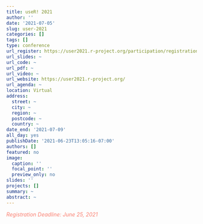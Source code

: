```yaml
---
title: useR! 2021
author: ''
date: '2021-07-05'
slug: user-2021
categories: []
tags: []
type: conference
url_register: https://user2021.r-project.org/participation/registration/
url_slides: ~
url_code: ~
url_pdf: ~
url_video: ~
url_website: https://user2021.r-project.org/
url_agenda: ~
location: Virtual
address:
  street: ~
  city: ~
  region: ~
  postcode: ~
  country: ~
date_end: '2021-07-09'
all_day: yes
publishDate: '2021-06-23T13:05:16-07:00'
authors: []
featured: no
image:
  caption: ''
  focal_point: ''
  preview_only: no
slides: ''
projects: []
summary: ~
abstract: ~
---
```

<span style="color: salmon;">*Registration Deadline: June 25, 2021*</span>

<!--more-->
